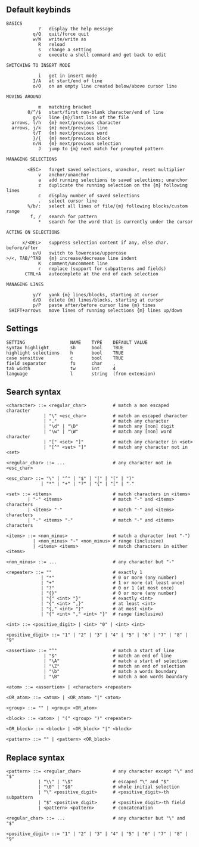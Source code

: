 ## Default keybinds

    BASICS
                ?   display the help message
              q/Q   quit/force quit
              w/W   write/write as
                R   reload
                s   change a setting
                e   execute a shell command and get back to edit

    SWITCHING TO INSERT MODE

                i   get in insert mode
              I/A   at start/end of line
              o/O   on an empty line created below/above cursor line

    MOVING AROUND

                m   matching bracket
            0/^/$   start/first non-blank character/end of line
              g/G   line {m}/last line of the file
      arrows, l/h   {m} next/previous character
      arrows, j/k   {m} next/previous line
              t/T   {m} next/previous word
              }/{   {m} next/previous block
              n/N   {m} next/previous selection
                J   jump to {m} next match for prompted pattern

    MANAGING SELECTIONS

            <ESC>   forget saved selections, unanchor, reset multiplier
                v   anchor/unanchor
                a   add running selections to saved selections; unanchor
                z   duplicate the running selection on the {m} following lines
                c   display number of saved selections
                .   select cursor line
            %/b/:   select all lines of file/{m} following blocks/custom range
             f, /   search for pattern
                *   search for the word that is currently under the cursor

    ACTING ON SELECTIONS

          x/<DEL>   suppress selection content if any, else char. before/after
              u/U   switch to lowercase/uppercase
    >/<, TAB/^TAB   {m} increase/decrease line indent
                K   comment/uncomment line
                r   replace (support for subpatterns and fields)
           CTRL+A   autocomplete at the end of each selection

    MANAGING LINES

              y/Y   yank {m} lines/blocks, starting at cursor
              d/D   delete {m} lines/blocks, starting at cursor
              p/P   paste after/before cursor line {m} times
     SHIFT+arrows   move lines of running selections {m} lines up/down


## Settings

    SETTING                 NAME    TYPE    DEFAULT VALUE
    syntax highlight        sh      bool    TRUE
    highlight selections    h       bool    TRUE
    case sensitive          c       bool    TRUE
    field separator         fs      char    ,
    tab width               tw      int     4
    language                l       string  (from extension)


## Search syntax

    <character> ::= <regular_char>          # match a non escaped character
                  | "\" <esc_char>          # match an escaped character
                  | "."                     # match any character
                  | "\d" | "\D"             # match any [non] digit
                  | "\w" | "\W"             # match any [non] word character
                  | "[" <set> "]"           # match any character in <set>
                  | "[^" <set> "]"          # match any character not in <set>

    <regular_char> ::= ...                  # any character not in <esc_char>

    <esc_char> ::= "\" | "^" | "$" | "|" | "(" | ")"
                 | "*" | "+" | "?" | "{" | "[" | "."

    <set> ::= <items>                       # match characters in <items>
            | "-" <items>                   # match "-" and <items> characters
            | <items> "-"                   # match "-" and <items> characters
            | "-" <items> "-"               # match "-" and <items> characters

    <items> ::= <non_minus>                 # match a character (not "-")
              | <non_minus> "-" <non_minus> # range (inclusive)
              | <items> <items>             # match characters in either <items>

    <non_minus> ::= ...                     # any character but "-"

    <repeater> ::= ""                       # exactly 1
                 | "*"                      # 0 or more (any number)
                 | "+"                      # 1 or more (at least once)
                 | "?"                      # 0 or 1 (at most once)
                 | "{}"                     # 0 or more (any number)
                 | "{" <int> "}"            # exactly <int>
                 | "{" <int> ",}"           # at least <int>
                 | "{," <int> "}"           # at most <int>
                 | "{" <int> "," <int> "}"  # range (inclusive)

    <int> ::= <positive_digit> | <int> "0" | <int> <int>

    <positive_digit> ::= "1" | "2" | "3" | "4" | "5" | "6" | "7" | "8" | "9"

    <assertion> ::= "^"                     # match a start of line
                  | "$"                     # match an end of line
                  | "\A"                    # match a start of selection
                  | "\Z"                    # match an end of selection
                  | "\b"                    # match a words boundary
                  | "\B"                    # match a non words boundary

    <atom> ::= <assertion> | <character> <repeater>

    <OR_atom> ::= <atom> | <OR_atom> "|" <atom>

    <group> ::= "" | <group> <OR_atom>

    <block> ::= <atom> | "(" <group> ")" <repeater>

    <OR_block> ::= <block> | <OR_block> "|" <block>

    <pattern> ::= "" | <pattern> <OR_block>


## Replace syntax

    <pattern> ::= <regular_char>            # any character except "\" and "$"
                | "\\" | "\$"               # escaped "\" and "$"
                | "\0" | "$0"               # whole initial selection
                | "\" <positive_digit>      # <positive_digit>-th subpattern
                | "$" <positive_digit>      # <positive_digit>-th field
                | <pattern> <pattern>       # concatenation

    <regular_char> ::= ...                  # any character but "\" and "$"

    <positive_digit> ::= "1" | "2" | "3" | "4" | "5" | "6" | "7" | "8" | "9"
